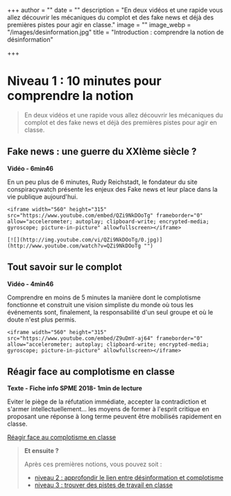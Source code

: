+++
author = ""
date = ""
description = "En deux vidéos et une rapide vous allez découvrir les mécaniques du complot et des fake news et déjà des premières pistes pour agir en classe."
image = ""
image_webp = "/images/desinformation.jpg"
title = "Introduction : comprendre la notion de désinformation"

+++
# Niveau 1 : 10 minutes pour comprendre la notion

> En deux vidéos et une rapide vous allez découvrir les mécaniques du complot et des fake news et déjà des premières pistes pour agir en classe.

## Fake news : une guerre du XXIème siècle ?

**Vidéo - 6min46**

En un peu plus de 6 minutes, Rudy Reichstadt, le fondateur du site conspiracywatch présente les enjeux des Fake news et leur place dans la vie publique aujourd'hui.

    <iframe width="560" height="315" src="https://www.youtube.com/embed/QZi9NkDOoTg" frameborder="0" allow="accelerometer; autoplay; clipboard-write; encrypted-media; gyroscope; picture-in-picture" allowfullscreen></iframe>
    
    [![](http://img.youtube.com/vi/QZi9NkDOoTg/0.jpg)](http://www.youtube.com/watch?v=QZi9NkDOoTg "")

## Tout savoir sur le complot

**Vidéo - 4min46**

Comprendre en moins de 5 minutes la manière dont le complotisme fonctionne et construit une vision simpliste du monde où tous les événements sont, finalement, la responsabilité d'un seul groupe et où le doute n'est plus permis.

    <iframe width="560" height="315" src="https://www.youtube.com/embed/Z9uDmY-aj64" frameborder="0" allow="accelerometer; autoplay; clipboard-write; encrypted-media; gyroscope; picture-in-picture" allowfullscreen></iframe>

## Réagir face au complotisme en classe

**Texte - Fiche info SPME 2018- 1min de lecture**

Eviter le piège de la réfutation immédiate, accepter la contradiction et s'armer intellectuellement... les moyens de former à l'esprit critique en proposant une réponse à long terme peuvent être mobilisés rapidement en classe.

[Réagir face au complotisme en classe](https://www.clemi.fr/es/ressources/nos-ressources-pedagogiques/ressources-pedagogiques/reagir-face-au-complotisme-en-classe.html)

> **Et ensuite ?**
>
> Après ces premières notions, vous pouvez soit :
>
> * [niveau 2 : approfondir le lien entre désinformation et complotisme](https://formationdesenseignants.netlify.app/blog/approfondir-le-lien-entre-desinformation-et-complotisme/)
> * [niveau 3 : trouver des pistes de travail en classe](https://formationdesenseignants.netlify.app/blog/agir-en-classe-3-exemples-de-sequences-pour-travailler-avec-les-eleves-autour-de-ces-notions/)
